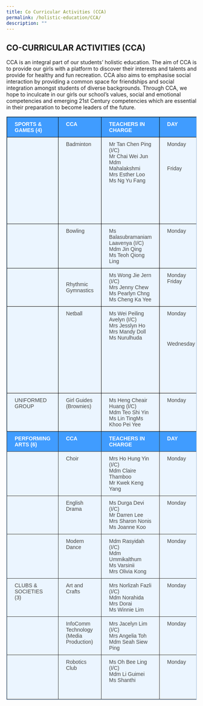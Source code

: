 ```yaml
---
title: Co Curricular Activities (CCA)
permalink: /holistic-education/CCA/
description: ""
---
```

## CO-CURRICULAR ACTIVITIES (CCA)


CCA is an integral part of our students’ holistic education. The aim of CCA is to provide our girls with a platform to discover their interests and talents and provide for healthy and fun recreation. CCA also aims to emphasise social interaction by providing a common space for friendships and social integration amongst students of diverse backgrounds. Through CCA, we hope to inculcate in our girls  our school’s values, social and emotional competencies and emerging 21st Century competencies which are essential in their preparation to become leaders of the future.
<style>
table, th, td {
  border: 1px solid black;
}
</style>

<style type="text/css">
.tg  {border-collapse:collapse;border-color:#9ABAD9;border-spacing:0;}
.tg td{background-color:#EBF5FF;border-color:#9ABAD9;border-style:solid;border-width:1px;color:#444;
  font-family:Arial, sans-serif;font-size:14px;overflow:hidden;padding:10px 20px;word-break:normal;}
.tg th{background-color:#409cff;border-color:#9ABAD9;border-style:solid;border-width:1px;color:#fff;
  font-family:Arial, sans-serif;font-size:14px;font-weight:normal;overflow:hidden;padding:10px 20px;word-break:normal;}
.tg .tg-mcqj{border-color:#000000;font-weight:bold;text-align:left;vertical-align:top}
.tg .tg-73oq{border-color:#000000;text-align:left;vertical-align:top}
.tg .tg-0a7q{border-color:#000000;text-align:left;vertical-align:middle}
.tg .tg-k3i4{background-color:#409cff;border-color:#333333;color:#ffffff;font-weight:bold;text-align:left;vertical-align:top}
.tg .tg-de2y{border-color:#333333;text-align:left;vertical-align:top}
</style>
<table class="tg">
<thead>
  <tr>
    <th class="tg-mcqj">SPORTS &amp; <br>GAMES (4)</th>
    <th class="tg-mcqj">CCA</th>
    <th class="tg-mcqj">TEACHERS IN CHARGE</th>
    <th class="tg-mcqj">DAY</th>
    <th class="tg-mcqj">TIME</th>
    <th class="tg-mcqj">VENUE</th>
  </tr>
</thead>
<tbody>
  <tr>
    <td class="tg-73oq"></td>
    <td class="tg-73oq">Badminton</td>
    <td class="tg-73oq">Mr Tan Chen Ping (I/C)<br>Mr Chai Wei Jun<br>Mdm Mahalakshmi<br>Mrs Esther Loo<br>Ms Ng Yu Fang</td>
    <td class="tg-73oq">Monday<br><br><br><br>Friday</td>
    <td class="tg-73oq">Recreation Group 2pm-3.40pm <br>Competitive Group 3.20pm-5.00pm<br><br><br>Competitive Group 2.00pm-5.00pm</td>
    <td class="tg-73oq">School Hall</td>
  </tr>
  <tr>
    <td class="tg-0a7q"></td>
    <td class="tg-73oq">Bowling</td>
    <td class="tg-73oq">Ms Balasubramaniam Laavenya (I/C)<br>Mdm Jin Qing<br>Ms Teoh Qiong Ling</td>
    <td class="tg-73oq">Monday</td>
    <td class="tg-73oq">2.15pm-3.45pm</td>
    <td class="tg-73oq">J Forte Bowl Kovan</td>
  </tr>
  <tr>
    <td class="tg-0a7q"></td>
    <td class="tg-0a7q">Rhythmic Gymnastics</td>
    <td class="tg-73oq">Ms Wong Jie Jern (I/C)<br>Mrs Jenny Chew<br>Ms Pearlyn Chng<br>Ms Cheng Ka Yee</td>
    <td class="tg-73oq">Monday Friday</td>
    <td class="tg-73oq">2pm-5pm</td>
    <td class="tg-73oq">Indoor Sports Hall</td>
  </tr>
  <tr>
    <td class="tg-0a7q"></td>
    <td class="tg-73oq">Netball</td>
    <td class="tg-73oq">Ms Wei Peiling Avelyn (I/C)<br>Mrs Jesslyn Ho<br>Mrs Mandy Doll<br>Ms Nurulhuda</td>
    <td class="tg-73oq">Monday<br><br><br><br><br>Wednesday </td>
    <td class="tg-73oq">Recreational Group<br>2.15pm-3.45pm<br>Competitive Group<br>2.00pm-5.00pm<br><br>Competitive Group<br>2.00pm-5.00pm</td>
    <td class="tg-73oq">Concourse 2/ <br>Parade Square</td>
  </tr>
  <tr>
    <td class="tg-73oq">UNIFORMED GROUP</td>
    <td class="tg-73oq">Girl Guides (Brownies)</td>
    <td class="tg-73oq">Ms Heng Cheair Huang (I/C)<br>Mdm Teo Shi Yin<br>Ms Lin TingMs Khoo Pei Yee<br></td>
    <td class="tg-73oq">Monday</td>
    <td class="tg-73oq">2.15pm-3.45pm</td>
    <td class="tg-73oq">Concourse 1</td>
  </tr>
  <tr>
    <td class="tg-k3i4">PERFORMING ARTS (6)</td>
    <td class="tg-k3i4">CCA</td>
    <td class="tg-k3i4">TEACHERS IN CHARGE</td>
    <td class="tg-k3i4">DAY</td>
    <td class="tg-k3i4">TIME</td>
    <td class="tg-k3i4">VENUE</td>
  </tr>
  <tr>
    <td class="tg-de2y"></td>
    <td class="tg-de2y">Choir</td>
    <td class="tg-de2y">Mrs Ho Hung Yin (I/C)<br>Mdm Claire Thamboo<br>Mr Kwek Keng Yang</td>
    <td class="tg-de2y">Monday</td>
    <td class="tg-de2y">2.15pm-3.45pm</td>
    <td class="tg-de2y">Music Room</td>
  </tr>
  <tr>
    <td class="tg-de2y"></td>
    <td class="tg-de2y">English Drama</td>
    <td class="tg-de2y">Ms Durga Devi (I/C)<br>Mr Darren Lee<br>Mrs Sharon Nonis<br>Ms Joanne Koo</td>
    <td class="tg-de2y">Monday<br></td>
    <td class="tg-de2y">2.15pm-3.45pm</td>
    <td class="tg-de2y">CCA Room 2/<br>Teaching Lab</td>
  </tr>
  <tr>
    <td class="tg-de2y"></td>
    <td class="tg-de2y">Modern Dance</td>
    <td class="tg-de2y">Mdm Rasyidah (I/C)<br>Mdm Ummikalthum<br>Ms Varsinii<br>Mrs Olivia Kong</td>
    <td class="tg-de2y">Monday</td>
    <td class="tg-de2y">2.15pm-3.45pm</td>
    <td class="tg-de2y">Band Room/ <br>Dance Studio</td>
  </tr>
  <tr>
    <td class="tg-de2y">CLUBS &amp; SOCIETIES (3)</td>
    <td class="tg-de2y">Art and Crafts</td>
    <td class="tg-de2y">Mrs Norlizah Fazli (I/C)<br>Mdm Norahida<br>Mrs Dorai<br>Ms Winnie Lim<br></td>
    <td class="tg-de2y">Monday</td>
    <td class="tg-de2y">2.15pm-3.45pm</td>
    <td class="tg-de2y">Art Room</td>
  </tr>
  <tr>
    <td class="tg-de2y"></td>
    <td class="tg-de2y">InfoComm Technology <br>(Media Production)</td>
    <td class="tg-de2y">Mrs Jacelyn Lim (I/C)<br>Mrs Angelia Toh<br>Mdm Seah Siew Ping<br></td>
    <td class="tg-de2y">Monday</td>
    <td class="tg-de2y">2.15pm-3.45pm</td>
    <td class="tg-de2y">Computer Lab 1</td>
  </tr>
  <tr>
    <td class="tg-de2y"></td>
    <td class="tg-de2y">Robotics Club</td>
    <td class="tg-de2y">Ms Oh Bee Ling (I/C)<br>Mdm Li Guimei<br>Ms Shanthi<br><br></td>
    <td class="tg-de2y">Monday</td>
    <td class="tg-de2y">2.15pm-3.45pm</td>
    <td class="tg-de2y">Comp lab 2 (Juniors) <br>IT Resource Room (Seniors)</td>
  </tr>
</tbody>
</table>